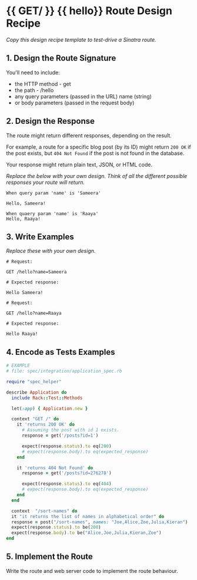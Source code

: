 # {{ GET/ }} {{ hello}} Route Design Recipe

_Copy this design recipe template to test-drive a Sinatra route._

## 1. Design the Route Signature

You'll need to include:
  * the HTTP method - get
  * the path - /hello
  * any query parameters (passed in the URL) name (string)
  * or body parameters (passed in the request body)



## 2. Design the Response

The route might return different responses, depending on the result.

For example, a route for a specific blog post (by its ID) might return `200 OK` if the post exists, but `404 Not Found` if the post is not found in the database.

Your response might return plain text, JSON, or HTML code. 

_Replace the below with your own design. Think of all the different possible responses your route will return._

```
When query param 'name' is 'Sameera'

Hello, Sameera!

When quaery param 'name' is 'Raaya'
Hello, Raaya!

```

## 3. Write Examples

_Replace these with your own design._

```
# Request:

GET /hello?name=Sameera

# Expected response:

Hello Sameera!
```

```
# Request:

GET /hello?name=Raaya

# Expected response:

Hello Raaya!
```

## 4. Encode as Tests Examples

```ruby
# EXAMPLE
# file: spec/integration/application_spec.rb

require "spec_helper"

describe Application do
  include Rack::Test::Methods

  let(:app) { Application.new }

  context "GET /" do
    it 'returns 200 OK' do
      # Assuming the post with id 1 exists.
      response = get('/posts?id=1')

      expect(response.status).to eq(200)
      # expect(response.body).to eq(expected_response)
    end

    it 'returns 404 Not Found' do
      response = get('/posts?id=276278')

      expect(response.status).to eq(404)
      # expect(response.body).to eq(expected_response)
    end
  end

  context  "/sort-names" do
  it "it returns the list of names in alphabetical order" do
  response = post("/sort-names", names: "Joe,Alice,Zoe,Julia,Kieran")
  expect(response.status).to be(200)
  expect(response.body).to be("Alice,Joe,Julia,Kieran,Zoe")
end
```

## 5. Implement the Route

Write the route and web server code to implement the route behaviour.